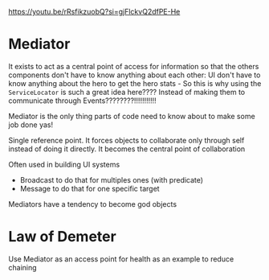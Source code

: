 https://youtu.be/rRsfikzuobQ?si=gjFlckvQ2dfPE-He

# Mediator

It exists to act as a central point of access for information so that the others components don't have to know anything about each other: UI don't have to know anything about the hero to get the hero stats - So this is why using the `ServiceLocator` is such a great idea here???? Instead of making them to communicate through Events????????!!!!!!!!!!!

Mediator is the only thing parts of code need to know about to make some job done yas!

Single reference point. It forces objects to collaborate only through self instead of doing it directly. It becomes the central point of collaboration

Often used in building UI systems

- Broadcast to do that for multiples ones (with predicate)
- Message to do that for one specific target

Mediators have a tendency to become god objects

# Law of Demeter

Use Mediator as an access point for health as an example to reduce chaining